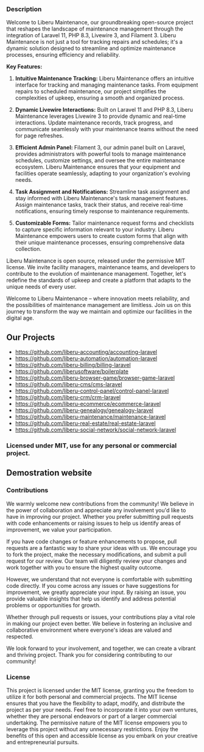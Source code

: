 ### Description
Welcome to Liberu Maintenance, our groundbreaking open-source project that reshapes the landscape of maintenance management through the integration of Laravel 11, PHP 8.3, Livewire 3, and Filament 3. Liberu Maintenance is not just a tool for tracking repairs and schedules; it's a dynamic solution designed to streamline and optimize maintenance processes, ensuring efficiency and reliability.

**Key Features:**

1. **Intuitive Maintenance Tracking:** Liberu Maintenance offers an intuitive interface for tracking and managing maintenance tasks. From equipment repairs to scheduled maintenance, our project simplifies the complexities of upkeep, ensuring a smooth and organized process.

2. **Dynamic Livewire Interactions:** Built on Laravel 11 and PHP 8.3, Liberu Maintenance leverages Livewire 3 to provide dynamic and real-time interactions. Update maintenance records, track progress, and communicate seamlessly with your maintenance teams without the need for page refreshes.

3. **Efficient Admin Panel:** Filament 3, our admin panel built on Laravel, provides administrators with powerful tools to manage maintenance schedules, customize settings, and oversee the entire maintenance ecosystem. Liberu Maintenance ensures that your equipment and facilities operate seamlessly, adapting to your organization's evolving needs.

4. **Task Assignment and Notifications:** Streamline task assignment and stay informed with Liberu Maintenance's task management features. Assign maintenance tasks, track their status, and receive real-time notifications, ensuring timely response to maintenance requirements.

5. **Customizable Forms:** Tailor maintenance request forms and checklists to capture specific information relevant to your industry. Liberu Maintenance empowers users to create custom forms that align with their unique maintenance processes, ensuring comprehensive data collection.

Liberu Maintenance is open source, released under the permissive MIT license. We invite facility managers, maintenance teams, and developers to contribute to the evolution of maintenance management. Together, let's redefine the standards of upkeep and create a platform that adapts to the unique needs of every user.

Welcome to Liberu Maintenance – where innovation meets reliability, and the possibilities of maintenance management are limitless. Join us on this journey to transform the way we maintain and optimize our facilities in the digital age.


## Our Projects

* https://github.com/liberu-accounting/accounting-laravel
* https://github.com/liberu-automation/automation-laravel
* https://github.com/liberu-billing/billing-laravel
* https://github.com/liberusoftware/boilerplate
* https://github.com/liberu-browser-game/browser-game-laravel
* https://github.com/liberu-cms/cms-laravel
* https://github.com/liberu-control-panel/control-panel-laravel
* https://github.com/liberu-crm/crm-laravel
* https://github.com/liberu-ecommerce/ecommerce-laravel
* https://github.com/liberu-genealogy/genealogy-laravel
* https://github.com/liberu-maintenance/maintenance-laravel
* https://github.com/liberu-real-estate/real-estate-laravel
* https://github.com/liberu-social-network/social-network-laravel

### Licensed under MIT, use for any personal or commercial project.


## Demostration website
<!--/h-->

### Contributions

We warmly welcome new contributions from the community! We believe in the power of collaboration and appreciate any involvement you'd like to have in improving our project. Whether you prefer submitting pull requests with code enhancements or raising issues to help us identify areas of improvement, we value your participation.

If you have code changes or feature enhancements to propose, pull requests are a fantastic way to share your ideas with us. We encourage you to fork the project, make the necessary modifications, and submit a pull request for our review. Our team will diligently review your changes and work together with you to ensure the highest quality outcome.

However, we understand that not everyone is comfortable with submitting code directly. If you come across any issues or have suggestions for improvement, we greatly appreciate your input. By raising an issue, you provide valuable insights that help us identify and address potential problems or opportunities for growth.

Whether through pull requests or issues, your contributions play a vital role in making our project even better. We believe in fostering an inclusive and collaborative environment where everyone's ideas are valued and respected.

We look forward to your involvement, and together, we can create a vibrant and thriving project. Thank you for considering contributing to our community!
<!--/h-->

### License

This project is licensed under the MIT license, granting you the freedom to utilize it for both personal and commercial projects. The MIT license ensures that you have the flexibility to adapt, modify, and distribute the project as per your needs. Feel free to incorporate it into your own ventures, whether they are personal endeavors or part of a larger commercial undertaking. The permissive nature of the MIT license empowers you to leverage this project without any unnecessary restrictions. Enjoy the benefits of this open and accessible license as you embark on your creative and entrepreneurial pursuits.
<!--/h-->
